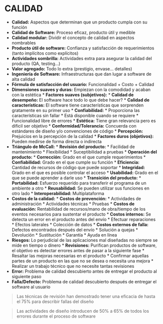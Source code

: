 # CALIDAD
* **Calidad:** Aspectos que determinan que un producto cumpla con su función
* **Calidad de Software:** Proceso eficaz, producto útil y medible
* **Calidad modular:** Dividir el concepto de calidad en aspectos nombrables
* **Producto útil de software:** Confianza y satisfacción de requerimientos (tanto implícitos como explícitos)
* **Actividades sombrilla:** Actividades extra para asegurar la calidad del producto (QA, testing...)
* **Valor agregado:** Todo lo extra (prestigio, envase... detalles)
* **Ingeniería de Software:** Infraestructuras que dan lugar a software de alta calidad
* **Fórmula de satisfacción del usuario:** Funcionalidad + Costo + Calidad
* **Dimensiones suaves y duras:** Empiezan con la comodidad y acaban con la estética
        * **Factores suaves (subjetivos):**
                * **Calidad de desempeño:** El software hace todo lo que debe hacer?
                * **Calidad de características:** El software tiene características que sorprenden gratamente en su primer uso
                * **Confiabilidad:** 
                        * Proporciona las características sin fallar 
                        * Está disponible cuando se requiere
                        * Funcionalidad libre de errores
                * **Estética:** Tiene gran relevancia pero es dificil ser objetivo
                * **Conformidad/Tolerancia:** Concuerda con estándares de diseño y/o convenciones de código
                * **Percepción:** Prejuicios en la percepción de la calidad
        * **Factores duros (objetivos):** Pueden medirse de forma directa o indirecta
* **Triángulo de McCall:**
        * **Revisión del producto:**
                * Facilidad de mantenimiento
                * Flexibilidad
                * Suceptibilidad a pruebas
        * **Operación del producto:**
                * **Corrección:** Grado en el que cumple requerimientos
                * **Confiabilidad:** Grado en el que cumple su función
                * **Eficiencia:** Cantidad de recursos de código que puede soportar
                * **Integridad:** Grado en el que es posible controlar el acceso
                * **Usabilidad:** Grado en el que se puede aprender a darle uso
        * **Transición del producto:**
                * **Portabilidad:** Esfuerzo requerido para transferir el programa de un ambiente a otro
                * **Reusabilidad:** Se pueden utilizar sus funciones en otro lado
                * **Interoperabilidad:** Multiplataforma
* **Costos de la calidad:**
        * **Costos de  prevención:**
                * Actividades de administración
                * Actividades técnicas
                * Pruebas
        * **Costos de evaluación:** Rentabilidad de recursos/mano de obra/tiempo de los eventos necesarios para sustentar el producto
        * **Costos internos:** Se detecta un error en el producto antes del envío
                * Efectuar reparaciones
                * Efectos laterales
                * Colección de datos
        * **Costos externos de falla:** Defectos encontrados después del envío
                * Solución a quejas
                * Devolución
                * Sustitución
                * Garantía
                * Ayuda en línea
* **Riesgos:** Lo perjudicial de las aplicaciones mal diseñadas no siempre se mide en tiempo o dinero
        * **Revisiones:** Purifican productos de software, el objetivo es detectar errores antes de pasar a la siguiente fase
                * Resaltar las mejoras necesarias en el producto
                * Confirmar aquellas partes de un producto en las que no se desea o necesita una mejora
                * Realizar un trabajo técnico que no necesite tantas revisiones
* **Error:** Problema de calidad descubierto antes de entregar el producto al siguiente paso
* **Falla/Defecto:** Problema de calidad descubierto después de entregar el software al usuario

> Las técnicas de revisión han demostrado tener una eficacia de hasta el 75% para describir fallas del diseño

> Las actividades de diseño introducen de 50% a 65% de todos los errores durante el proceso de software
